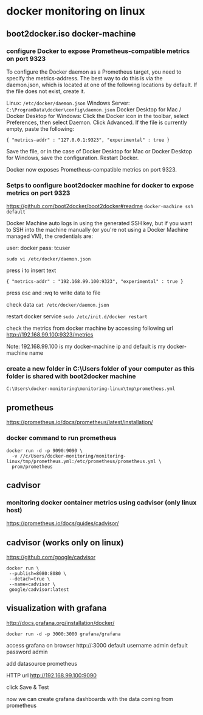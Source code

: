 # docker monitoring on linux

## boot2docker.iso docker-machine

### configure Docker to expose Prometheus-compatible metrics on port 9323

To configure the Docker daemon as a Prometheus target, you need to specify the metrics-address. The best way to do this is via the daemon.json, which is located at one of the following locations by default. If the file does not exist, create it.

Linux: `/etc/docker/daemon.json`
Windows Server: `C:\ProgramData\docker\config\daemon.json`
Docker Desktop for Mac / Docker Desktop for Windows: Click the Docker icon in the toolbar, select Preferences, then select Daemon. Click Advanced.
If the file is currently empty, paste the following:

`{
  "metrics-addr" : "127.0.0.1:9323",
  "experimental" : true
}`

Save the file, or in the case of Docker Desktop for Mac or Docker Desktop for Windows, save the configuration. Restart Docker.

Docker now exposes Prometheus-compatible metrics on port 9323.

### Setps to configure boot2docker machine for docker to expose metrics on port 9323
https://github.com/boot2docker/boot2docker#readme
`docker-machine ssh default`

Docker Machine auto logs in using the generated SSH key, but if you want to SSH into the machine manually (or you're not using a Docker Machine managed VM), the credentials are:

user: docker
pass: tcuser

`sudo vi /etc/docker/daemon.json`

press i to insert text 

`{
  "metrics-addr" : "192.168.99.100:9323",
  "experimental" : true
}`

press esc and :wq to write data to file

check data 
`cat /etc/docker/daemon.json`

restart docker service 
`sudo /etc/init.d/docker restart`

check the metrics from docker machine by accessing following url
http://192.168.99.100:9323/metrics

Note: 192.168.99.100 is my docker-machine ip and default is my docker-machine name

### create a new folder in C:\Users folder of your computer as this folder is shared with boot2docker machine 
`C:\Users\docker-monitoring\monitoring-linux\tmp\prometheus.yml`


## prometheus
https://prometheus.io/docs/prometheus/latest/installation/

### docker command to run prometheus
```
docker run -d -p 9090:9090 \
  -v //c/Users/docker-monitoring/monitoring-linux/tmp/prometheus.yml:/etc/prometheus/prometheus.yml \
  prom/prometheus
  ```
 
## cadvisor
### monitoring docker container metrics using cadvisor (only linux host) 
https://prometheus.io/docs/guides/cadvisor/
 
## cadvisor (works only on linux)
https://github.com/google/cadvisor
 
 ```
 docker run \
  --publish=8080:8080 \
  --detach=true \
  --name=cadvisor \
  google/cadvisor:latest
  ```
  
## visualization with grafana
http://docs.grafana.org/installation/docker/
  
`docker run -d -p 3000:3000 grafana/grafana`

access grafana on browser  http://<docker-machine ip>:3000
default username admin
default password admin

add datasource prometheus

HTTP url http://192.168.99.100:9090

click Save & Test

now we can create grafana dashboards with the data coming from prometheus

